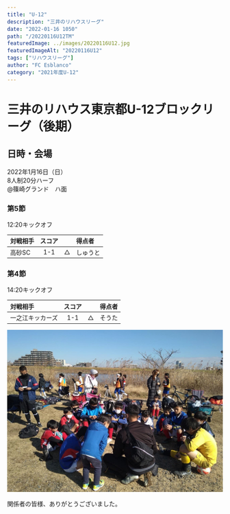 ```yaml
---
title: "U-12"
description: "三井のリハウスリーグ"
date: "2022-01-16 1050"
path: "/20220116U12TM"
featuredImage: ../images/20220116U12.jpg
featuredImageAlt: "20220116U12"
tags: ["リハウスリーグ"]
author: "FC Esblanco"
category: "2021年度U-12"
---
```


# 三井のリハウス東京都U-12ブロックリーグ（後期）

## 日時・会場

2022年1月16日（日）<br>
8人制20分ハーフ<br>
@篠崎グランド　ハ面

### 第5節

12:20キックオフ

| 対戦相手| スコア |   | 得点者  |
|:----|:------:|:-:|:--------|
| 高砂SC | 1-1 | △ |しゅうと|

### 第4節

14:20キックオフ

| 対戦相手| スコア |   | 得点者  |
|:----|:------:|:-:|:--------|
| 一之江キッカーズ | 1-1 | △ |そうた|



![20220116U12](../images/20220116U12B.jpg "U12TM")


関係者の皆様、ありがとうございました。